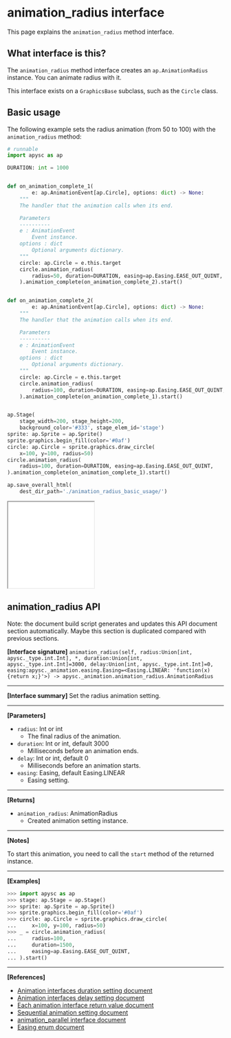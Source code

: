 # animation_radius interface

This page explains the `animation_radius` method interface.

## What interface is this?

The `animation_radius` method interface creates an `ap.AnimationRadius` instance. You can animate radius with it.

This interface exists on a `GraphicsBase` subclass, such as the `Circle` class.

## Basic usage

The following example sets the radius animation (from 50 to 100) with the `animation_radius` method:

```py
# runnable
import apysc as ap

DURATION: int = 1000


def on_animation_complete_1(
        e: ap.AnimationEvent[ap.Circle], options: dict) -> None:
    """
    The handler that the animation calls when its end.

    Parameters
    ----------
    e : AnimationEvent
        Event instance.
    options : dict
        Optional arguments dictionary.
    """
    circle: ap.Circle = e.this.target
    circle.animation_radius(
        radius=50, duration=DURATION, easing=ap.Easing.EASE_OUT_QUINT,
    ).animation_complete(on_animation_complete_2).start()


def on_animation_complete_2(
        e: ap.AnimationEvent[ap.Circle], options: dict) -> None:
    """
    The handler that the animation calls when its end.

    Parameters
    ----------
    e : AnimationEvent
        Event instance.
    options : dict
        Optional arguments dictionary.
    """
    circle: ap.Circle = e.this.target
    circle.animation_radius(
        radius=100, duration=DURATION, easing=ap.Easing.EASE_OUT_QUINT,
    ).animation_complete(on_animation_complete_1).start()


ap.Stage(
    stage_width=200, stage_height=200,
    background_color='#333', stage_elem_id='stage')
sprite: ap.Sprite = ap.Sprite()
sprite.graphics.begin_fill(color='#0af')
circle: ap.Circle = sprite.graphics.draw_circle(
    x=100, y=100, radius=50)
circle.animation_radius(
    radius=100, duration=DURATION, easing=ap.Easing.EASE_OUT_QUINT,
).animation_complete(on_animation_complete_1).start()

ap.save_overall_html(
    dest_dir_path='./animation_radius_basic_usage/')
```

<iframe src="static/animation_radius_basic_usage/index.html" width="200" height="200"></iframe>


## animation_radius API

<!-- Docstring: apysc._animation.animation_radius_interface.AnimationRadiusInterface.animation_radius -->

<span class="inconspicuous-txt">Note: the document build script generates and updates this API document section automatically. Maybe this section is duplicated compared with previous sections.</span>

**[Interface signature]** `animation_radius(self, radius:Union[int, apysc._type.int.Int], *, duration:Union[int, apysc._type.int.Int]=3000, delay:Union[int, apysc._type.int.Int]=0, easing:apysc._animation.easing.Easing=<Easing.LINEAR: 'function(x) {return x;}'>) -> apysc._animation.animation_radius.AnimationRadius`<hr>

**[Interface summary]** Set the radius animation setting.<hr>

**[Parameters]**

- `radius`: Int or int
  - The final radius of the animation.
- `duration`: Int or int, default 3000
  - Milliseconds before an animation ends.
- `delay`: Int or int, default 0
  - Milliseconds before an animation starts.
- `easing`: Easing, default Easing.LINEAR
  - Easing setting.

<hr>

**[Returns]**

- `animation_radius`: AnimationRadius
  - Created animation setting instance.

<hr>

**[Notes]**

To start this animation, you need to call the `start` method of the returned instance.<hr>

**[Examples]**

```py
>>> import apysc as ap
>>> stage: ap.Stage = ap.Stage()
>>> sprite: ap.Sprite = ap.Sprite()
>>> sprite.graphics.begin_fill(color='#0af')
>>> circle: ap.Circle = sprite.graphics.draw_circle(
...     x=100, y=100, radius=50)
>>> _ = circle.animation_radius(
...     radius=100,
...     duration=1500,
...     easing=ap.Easing.EASE_OUT_QUINT,
... ).start()
```

<hr>

**[References]**

- [Animation interfaces duration setting document](https://simon-ritchie.github.io/apysc/animation_duration.html)
- [Animation interfaces delay setting document](https://simon-ritchie.github.io/apysc/animation_delay.html)
- [Each animation interface return value document](https://simon-ritchie.github.io/apysc/animation_return_value.html)
- [Sequential animation setting document](https://simon-ritchie.github.io/apysc/sequential_animation.html)
- [animation_parallel interface document](https://simon-ritchie.github.io/apysc/animation_parallel.html)
- [Easing enum document](https://simon-ritchie.github.io/apysc/easing_enum.html)